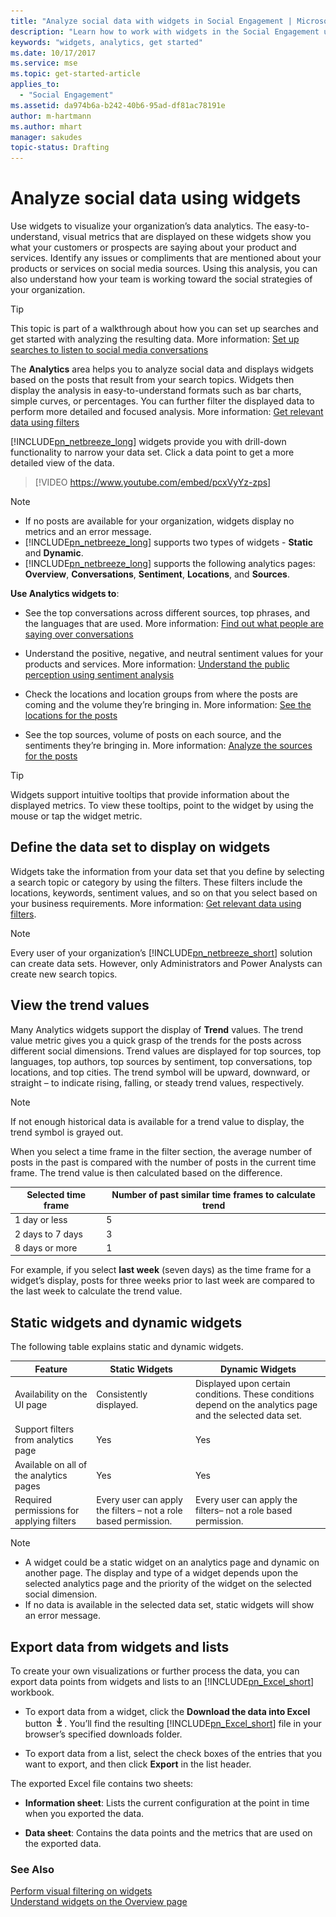 ```yaml
---
title: "Analyze social data with widgets in Social Engagement | Microsoft Docs"
description: "Learn how to work with widgets in the Social Engagement user interface."
keywords: "widgets, analytics, get started"
ms.date: 10/17/2017
ms.service: mse
ms.topic: get-started-article
applies_to:
  - "Social Engagement"
ms.assetid: da974b6a-b242-40b6-95ad-df81ac78191e
author: m-hartmann
ms.author: mhart
manager: sakudes
topic-status: Drafting
---
```


# Analyze social data using widgets
Use widgets to visualize your organization’s data analytics. The easy-to-understand, visual metrics that are displayed on these widgets show you what your customers or prospects are saying about your product and services. Identify any issues or compliments that are mentioned about your products or services on social media sources. Using this analysis, you can also understand how your team is working toward the social strategies of your organization.  
  
> [!TIP]
>  This topic is part of a walkthrough about how you can set up searches and get started with analyzing the resulting data. More information: [Set up searches to listen to social media conversations](../social-engagement/set-up-searches.md)  
  
 The **Analytics** area helps you to analyze social data and displays widgets based on the posts that result from your search topics. Widgets then display the analysis in easy-to-understand formats such as bar charts, simple curves, or percentages. You can further filter the displayed data to perform more detailed and focused analysis. More information: [Get relevant data using filters](../social-engagement/use-filters.md)  
  
 [!INCLUDE[pn_netbreeze_long](../includes/pn-netbreeze-long.md)] widgets provide you with drill-down functionality to narrow your data set. Click a data point to get a more detailed view of the data.  
  
> [!VIDEO https://www.youtube.com/embed/pcxVyYz-zps]
  
> [!NOTE]
>  -   If no posts are available for your organization, widgets display no metrics and an error message.  
> - [!INCLUDE[pn_netbreeze_long](../includes/pn-netbreeze-long.md)] supports two types of widgets - **Static** and **Dynamic**.  
> - [!INCLUDE[pn_netbreeze_long](../includes/pn-netbreeze-long.md)] supports the following analytics pages: **Overview**, **Conversations**, **Sentiment**, **Locations**, and **Sources**.  
  
 **Use Analytics widgets to**:  
  
-   See the top conversations across different sources, top phrases, and the languages that are used. More information: [Find out what people are saying over conversations](../social-engagement/analytics-conversations.md)  
  
-   Understand the positive, negative, and neutral sentiment values for your products and services.  More information: [Understand the public perception using sentiment analysis](../social-engagement/analytics-sentiment.md)  
  
-   Check the locations and location groups from where the posts are coming and the volume they’re bringing in. More information:  [See the locations for the posts](../social-engagement/analytics-location.md)  
  
-   See the top sources, volume of posts on each source, and the sentiments they’re bringing in. More information: [Analyze the sources for the posts](../social-engagement/analytics-sources.md)  
  
> [!TIP]
>  Widgets support intuitive tooltips that provide information about the displayed metrics. To view these tooltips, point to the widget by using the mouse or tap  the widget metric.  
  
## Define the data set to display on widgets  
 Widgets take the information from your data set that you define by selecting a search topic or category by using the filters. These filters include the locations, keywords, sentiment values, and so on that you select based on your business requirements. More information: [Get relevant data using filters](../social-engagement/use-filters.md).  
  
> [!NOTE]
>  Every user of your organization’s [!INCLUDE[pn_netbreeze_short](../includes/pn-netbreeze-short.md)] solution can create data sets. However, only Administrators and Power Analysts can create new search topics.  
  
<a name="trend"></a>   
## View the trend values  
 Many  Analytics widgets support the display of **Trend** values. The trend value metric gives you a quick grasp of the trends for the posts across different social dimensions. Trend values are displayed for top sources, top languages, top authors, top sources by sentiment, top conversations, top locations, and top cities. The trend symbol will be upward, downward, or straight – to indicate rising, falling, or steady trend values, respectively.  
  
> [!NOTE]
>  If not enough historical data is available for a trend value to display, the trend symbol is grayed out.  
  
 When you select a time frame in the filter section, the average number of posts in the past is compared with the number of posts in the current time frame. The trend value is then calculated based on the difference.  
  
|Selected time frame|Number of past similar time frames to calculate trend|  
|-------------------------|-----------------------------------------------------------|  
|1 day or less|5|  
|2 days to 7 days|3|  
|8 days or more|1|  
  
 For example, if you select **last week** (seven days) as the time frame for a widget’s display, posts for three weeks prior to last week are compared to the last week to calculate the trend value.  
  
## Static widgets and dynamic widgets  
 The following table explains static and dynamic widgets.  
  
|Feature|Static Widgets|Dynamic Widgets|  
|-------------|--------------------|---------------------|  
|Availability on the UI page|Consistently displayed.|Displayed upon certain conditions. These conditions depend on the analytics page and the selected data set.|  
|Support filters from analytics page|Yes|Yes|  
|Available on all of the analytics pages|Yes|Yes|  
|Required permissions for applying filters|Every user can apply the filters – not a role based permission.|Every user can apply the filters– not a role based permission.|  
  
> [!NOTE]
>  -   A widget could be a static widget on an analytics page and dynamic on another page. The display and type of a widget depends upon the selected analytics page and the priority of the widget on the selected social dimension.  
> -   If no data is available in the selected data set, static widgets will show an error message.  
  
<a name="export"></a>   
## Export data from widgets and lists  
 To create your own visualizations or further process the data, you can export data points from widgets and lists to an [!INCLUDE[pn_Excel_short](../includes/pn-excel-short.md)] workbook.  
  
- To export data from a widget, click the **Download the data into Excel** button ![Download the data into Excel](../social-engagement/media/export-data-icon.png "Download the data into Excel"). You’ll find the resulting [!INCLUDE[pn_Excel_short](../includes/pn-excel-short.md)] file in your browser’s specified downloads folder.  
  
- To export data from a list, select the check boxes of the entries that you want to export, and then click **Export** in the list header.  
  
The exported Excel file contains two sheets:  
  
- **Information sheet**: Lists the current configuration at the point in time when you exported the data.  
  
- **Data sheet**: Contains the data points and the metrics that are used on the exported data.  
  
### See Also  
[Perform visual filtering on widgets](../social-engagement/visual-filtering-widgets.md)   
[Understand widgets on the Overview page](../social-engagement/analytics-overview.md)
 
